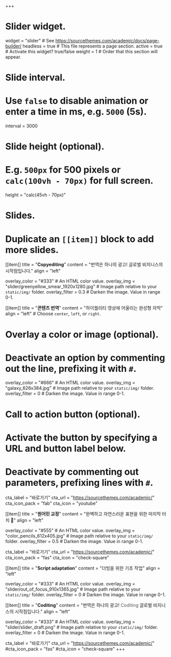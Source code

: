 +++
# Slider widget.
widget = "slider"  # See https://sourcethemes.com/academic/docs/page-builder/
headless = true  # This file represents a page section.
active = true  # Activate this widget? true/false
weight = 1  # Order that this section will appear.

# Slide interval.
# Use `false` to disable animation or enter a time in ms, e.g. `5000` (5s).
interval = 3000

# Slide height (optional).
# E.g. `500px` for 500 pixels or `calc(100vh - 70px)` for full screen.
height = "calc(45vh - 70px)"

# Slides.
# Duplicate an `[[item]]` block to add more slides.

[[item]]
  title = "**Copyediting**"
  content = "번역은 하나의 광고! 글로벌 비지니스의 시작점입니다."
  align = "left"

  overlay_color = "#333"  # An HTML color value.
  overlay_img = "slider/greenyellow_smear_1920x1280.jpg"  # Image path relative to your `static/img/` folder.
  overlay_filter = 0.3  # Darken the image. Value in range 0-1.

[[item]]
  title = "**콘텐츠 번역**"
  content = "하이퀄리티 영상에 어울리는 완성형 자막"
  align = "left"  # Choose `center`, `left`, or `right`.

  # Overlay a color or image (optional).
  #   Deactivate an option by commenting out the line, prefixing it with `#`.
  overlay_color = "#666"  # An HTML color value.
  overlay_img = "galaxy_626x384.jpg"  # Image path relative to your `static/img/` folder.
  overlay_filter = 0  # Darken the image. Value in range 0-1.

  # Call to action button (optional).
  #   Activate the button by specifying a URL and button label below.
  #   Deactivate by commenting out parameters, prefixing lines with `#`.
  cta_label = "바로가기"
  cta_url = "https://sourcethemes.com/academic/"
  cta_icon_pack = "fab"
  cta_icon = "youtube"

[[item]]
  title = "**원어민 교정**"
  content = "완벽하고 자연스러운 표현을 위한 마지막 터치 :100:"
  align = "left"

  overlay_color = "#555"  # An HTML color value.
  overlay_img = "color_pencils_612x405.jpg"  # Image path relative to your `static/img/` folder.
  overlay_filter = 0.5  # Darken the image. Value in range 0-1.
  
  cta_label = "바로가기"
  cta_url = "https://sourcethemes.com/academic/"
  cta_icon_pack = "fas"
  cta_icon = "check-square"

[[item]]
  title = "**Script adaptation**"
  content = "더빙을 위한 기초 작업"
  align = "left"

  overlay_color = "#333"  # An HTML color value.
  overlay_img = "slider/out_of_focus_910x1365.jpg"  # Image path relative to your `static/img/` folder.
  overlay_filter = 0  # Darken the image. Value in range 0-1.
  
[[item]]
  title = "**Coditing**"
  content = "번역은 하나의 광고! <span style="color:#555">Coditing</span> 글로벌 비지니스의 시작점입니다."
  align = "left"

  overlay_color = "#333"  # An HTML color value.
  overlay_img = "slider/slider_draft.png"  # Image path relative to your `static/img/` folder.
  overlay_filter = 0  # Darken the image. Value in range 0-1.
  
  cta_label = "바로가기"
  cta_url = "https://sourcethemes.com/academic/"
  #cta_icon_pack = "fas"
  #cta_icon = "check-square"
+++
